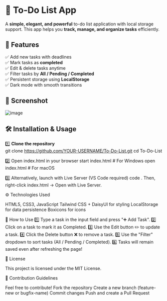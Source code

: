 # 📝 To-Do List App

A **simple, elegant, and powerful** to-do list application with local storage support. This app helps you **track, manage, and organize tasks** efficiently.

## 🚀 Features

✅ Add new tasks with deadlines  
✅ Mark tasks as **completed**  
✅ Edit & delete tasks anytime  
✅ Filter tasks by **All / Pending / Completed**  
✅ Persistent storage using **LocalStorage**  
✅ Dark mode with smooth transitions  

## 📸 Screenshot  
![image](https://github.com/user-attachments/assets/71ed0be1-cd1e-474a-9132-d595e696759f)


## 🛠️ Installation & Usage

1️⃣ **Clone the repository**  
git clone https://github.com/YOUR-USERNAME/To-Do-List.git
cd To-Do-List

2️⃣ Open index.html in your browser
start index.html   # For Windows
open index.html    # For macOS

3️⃣ Alternatively, launch with Live Server (VS Code required)
code .
Then, right-click index.html → Open with Live Server.

⚙️ Technologies Used

HTML5, CSS3, JavaScript
Tailwind CSS + DaisyUI for styling
LocalStorage for data persistence
Boxicons for icons

📌 How to Use
1️⃣ Type a task in the input field and press "➕ Add Task".
2️⃣ Click on a task to mark it as Completed.
3️⃣ Use the Edit button ✏️ to update a task.
4️⃣ Click the Delete button ❌ to remove a task.
5️⃣ Use the "Filter" dropdown to sort tasks (All / Pending / Completed).
6️⃣ Tasks will remain saved even after refreshing the page!

📜 License

This project is licensed under the MIT License.

🤝 Contribution Guidelines

Feel free to contribute!
Fork the repository
Create a new branch (feature-new or bugfix-name)
Commit changes
Push and create a Pull Request
